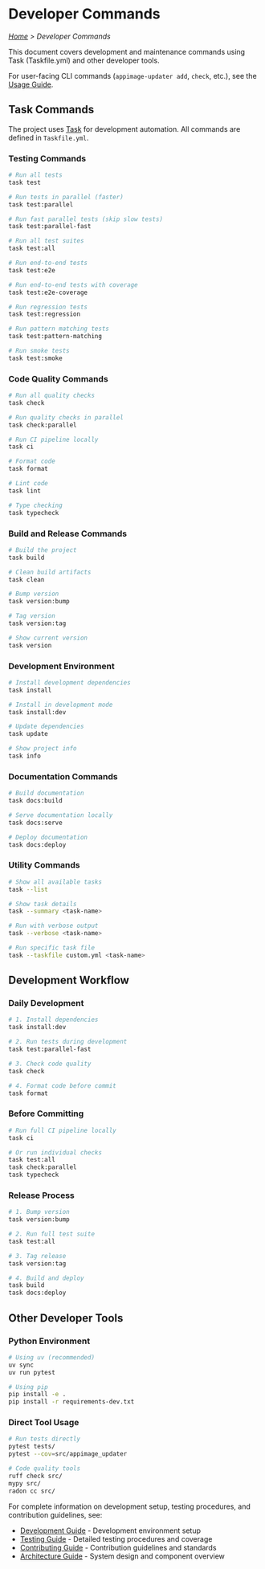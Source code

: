 # Developer Commands

*[Home](index.md) > Developer Commands*

This document covers development and maintenance commands using Task (Taskfile.yml) and other developer tools.

For user-facing CLI commands (`appimage-updater add`, `check`, etc.), see the [Usage Guide](usage.md).

## Task Commands

The project uses [Task](https://taskfile.dev/) for development automation. All commands are defined in `Taskfile.yml`.

### Testing Commands

```bash
# Run all tests
task test

# Run tests in parallel (faster)
task test:parallel

# Run fast parallel tests (skip slow tests)
task test:parallel-fast

# Run all test suites
task test:all

# Run end-to-end tests
task test:e2e

# Run end-to-end tests with coverage
task test:e2e-coverage

# Run regression tests
task test:regression

# Run pattern matching tests
task test:pattern-matching

# Run smoke tests
task test:smoke
```

### Code Quality Commands

```bash
# Run all quality checks
task check

# Run quality checks in parallel
task check:parallel

# Run CI pipeline locally
task ci

# Format code
task format

# Lint code
task lint

# Type checking
task typecheck
```

### Build and Release Commands

```bash
# Build the project
task build

# Clean build artifacts
task clean

# Bump version
task version:bump

# Tag version
task version:tag

# Show current version
task version
```

### Development Environment

```bash
# Install development dependencies
task install

# Install in development mode
task install:dev

# Update dependencies
task update

# Show project info
task info
```

### Documentation Commands

```bash
# Build documentation
task docs:build

# Serve documentation locally
task docs:serve

# Deploy documentation
task docs:deploy
```

### Utility Commands

```bash
# Show all available tasks
task --list

# Show task details
task --summary <task-name>

# Run with verbose output
task --verbose <task-name>

# Run specific task file
task --taskfile custom.yml <task-name>
```

## Development Workflow

### Daily Development

```bash
# 1. Install dependencies
task install:dev

# 2. Run tests during development
task test:parallel-fast

# 3. Check code quality
task check

# 4. Format code before commit
task format
```

### Before Committing

```bash
# Run full CI pipeline locally
task ci

# Or run individual checks
task test:all
task check:parallel
task typecheck
```

### Release Process

```bash
# 1. Bump version
task version:bump

# 2. Run full test suite
task test:all

# 3. Tag release
task version:tag

# 4. Build and deploy
task build
task docs:deploy
```

## Other Developer Tools

### Python Environment

```bash
# Using uv (recommended)
uv sync
uv run pytest

# Using pip
pip install -e .
pip install -r requirements-dev.txt
```

### Direct Tool Usage

```bash
# Run tests directly
pytest tests/
pytest --cov=src/appimage_updater

# Code quality tools
ruff check src/
mypy src/
radon cc src/
```

For complete information on development setup, testing procedures, and contribution guidelines, see:

- [Development Guide](development.md) - Development environment setup
- [Testing Guide](testing.md) - Detailed testing procedures and coverage
- [Contributing Guide](contributing.md) - Contribution guidelines and standards
- [Architecture Guide](architecture.md) - System design and component overview
